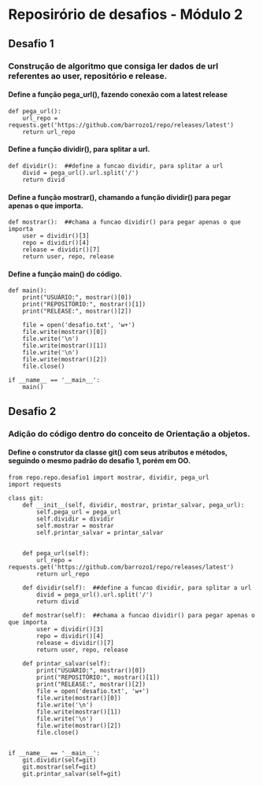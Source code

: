 # Reposirório de desafios - Módulo 2

## Desafio 1

### Construção de algoritmo que consiga ler dados de url referentes ao user, repositório e release.

#### Define a função __pega_url()__, fazendo conexão com a latest release
```
def pega_url():
    url_repo = requests.get('https://github.com/barrozo1/repo/releases/latest')
    return url_repo
```

#### Define a função __dividir()__, para splitar a url.
```
def dividir():  ##define a funcao dividir, para splitar a url
    divid = pega_url().url.split('/')
    return divid
```

#### Define a função __mostrar()__, chamando a função __dividir()__ para pegar apenas o que importa.
```
def mostrar():  ##chama a funcao dividir() para pegar apenas o que importa
    user = dividir()[3]
    repo = dividir()[4]
    release = dividir()[7]
    return user, repo, release
```

#### Define a função __main()__ do código.
```
def main():
    print("USUÁRIO:", mostrar()[0])
    print("REPOSITÓRIO:", mostrar()[1])
    print("RELEASE:", mostrar()[2])

    file = open('desafio.txt', 'w+')
    file.write(mostrar()[0])
    file.write('\n')
    file.write(mostrar()[1])
    file.write('\n')
    file.write(mostrar()[2])
    file.close()

if __name__ == '__main__':
    main()
```


## Desafio 2

### Adição do código dentro do conceito de Orientação a objetos.

#### Define o construtor da classe __git()__ com seus atributos e métodos, seguindo o mesmo padrão do desafio 1, porém em OO.
```
from repo.repo.desafio1 import mostrar, dividir, pega_url
import requests

class git:
    def __init__(self, dividir, mostrar, printar_salvar, pega_url):
        self.pega_url = pega_url
        self.dividir = dividir
        self.mostrar = mostrar
        self.printar_salvar = printar_salvar


    def pega_url(self):
        url_repo = requests.get('https://github.com/barrozo1/repo/releases/latest')
        return url_repo

    def dividir(self):  ##define a funcao dividir, para splitar a url
        divid = pega_url().url.split('/')
        return divid

    def mostrar(self):  ##chama a funcao dividir() para pegar apenas o que importa
        user = dividir()[3]
        repo = dividir()[4]
        release = dividir()[7]
        return user, repo, release

    def printar_salvar(self):
        print("USUÁRIO:", mostrar()[0])
        print("REPOSITÓRIO:", mostrar()[1])
        print("RELEASE:", mostrar()[2])
        file = open('desafio.txt', 'w+')
        file.write(mostrar()[0])
        file.write('\n')
        file.write(mostrar()[1])
        file.write('\n')
        file.write(mostrar()[2])
        file.close()


if __name__ == '__main__':
    git.dividir(self=git)
    git.mostrar(self=git)
    git.printar_salvar(self=git)
```
